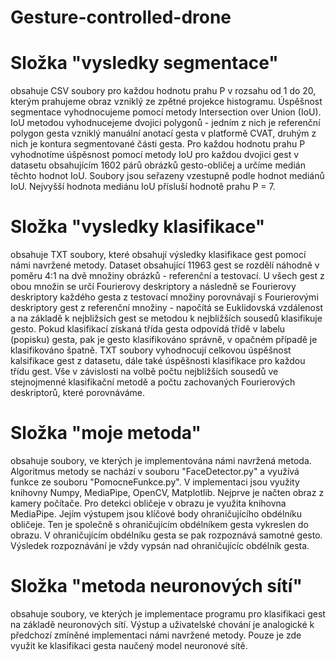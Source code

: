 # Gesture-controlled-drone
# Složka "vysledky segmentace"
obsahuje CSV soubory pro každou hodnotu prahu P v rozsahu od 1 do 20, kterým prahujeme obraz vzniklý ze zpětné projekce histogramu. Úspěšnost segmentace vyhodnocujeme pomocí metody Intersection over Union (IoU). IoU metodou vyhodnucejeme dvojici polygonů - jedním z nich je referenční polygon gesta vzniklý manuální anotací gesta v platformě CVAT, druhým z nich je kontura segmentované části gesta. Pro každou hodnotu prahu P vyhodnotíme úšpěsnost pomocí metody IoU pro každou dvojici gest v datasetu obsahujícím 1602 párů obrázků gesto-obličej a určíme medián těchto hodnot IoU. Soubory jsou seřazeny vzestupně podle hodnot mediánů IoU. Nejvyšší hodnota mediánu IoU přísluší hodnotě prahu P = 7.
# Složka "vysledky klasifikace"
obsahuje TXT soubory, které obsahují výsledky klasifikace gest pomocí námi navržené metody. Dataset obsahující 11963 gest se rozdělí náhodně v poměru 4:1 na dvě množiny obrázků - referenční a testovací. U všech gest z obou množin se určí Fourierovy deskriptory a následně se Fourierovy deskriptory každého gesta z testovací množiny porovnávají s Fourierovými deskriptory gest z referenční množiny - napočítá se Euklidovská vzdálenost a na základě k nejbližsích gest se metodou k nejbližších sousedů klasifikuje gesto. Pokud klasifikací získaná třída gesta odpovídá třídě v labelu (popisku) gesta, pak je gesto klasifikováno správně, v opačném případě je klasifikováno špatně. TXT soubory vyhodnocují celkovou úspěšnost kalsifikace gest z datasetu, dále také úspěšnosti klasifikace pro každou třídu gest. Vše v závislosti na volbě počtu nejbližších sousedů ve stejnojmenné klasifikační metodě a počtu zachovaných Fourierových deskriptorů, které porovnáváme.
# Složka "moje metoda"
obsahuje soubory, ve kterých je implementována námi navržená metoda. Algoritmus metody se nachází v souboru "FaceDetector.py" a využívá funkce ze souboru "PomocneFunkce.py". V implementaci jsou využity knihovny Numpy, MediaPipe, OpenCV, Matplotlib. Nejprve je načten obraz z kamery počítače. Pro detekci obličeje v obrazu je využita knihovna MediaPipe. Jejím výstupem jsou klíčové body ohraničujícího obdélníku obličeje. Ten je společně s ohraničujícím obdélníkem gesta vykreslen do obrazu. V ohraničujícím obdélníku gesta se pak rozpoznává samotné gesto. Výsledek rozpoznávání je vždy vypsán nad ohraničujícíc obdélník gesta.
# Složka "metoda neuronových sítí"
obsahuje soubory, ve kterých je implementace programu pro klasifikaci gest na základě neuronových sítí. Výstup a uživatelské chování je analogické k předchozí zmíněné implementaci námi navržené metody. Pouze je zde využit ke klasifikaci gesta naučený model neuronové sítě.
